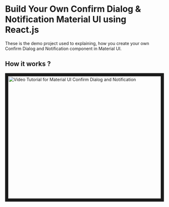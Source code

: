 # Build Your Own Confirm Dialog & Notification Material UI using React.js

These is the demo project used to explaining, how you create your own Confirm Dialog and Notification component in 
Material UI.


 ## How it works ?
 
 <a href="https://github.com/Adhikari1996
" target="_blank"><img src="http://img.youtube.com/vi/KOryCvYE4_s/0.jpg" 
alt="Video Tutorial for Material UI Confirm Dialog and Notification" width="500" height="400" border="10" /></a>


